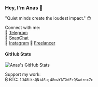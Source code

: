 ### Hey, I'm Anas 👋

"Quiet minds create the loudest impact." 😶

Connect with me:  
📱 [Telegram](https://telegram.me/gitdeveloperanaz)  
👻 [SnapChat](https://www.snapchat.com/add/gitdevanaz)  
📸 [Instagram](https://instagram.com/t_h_e_anas)
💼 [Freelancer](https://www.freelancer.in/u/GitDevAnaZ?sb=t)


#### GitHub Stats  
![Anas's GitHub Stats](https://github-readme-stats.vercel.app/api?username=developeranaz&count_private=true&theme=tokyonight&hide=contribs,prs)

Support my work:  
₿ BTC: `1J48LksQNiASuj48nwYATXdFzQSwdrnx7c`
